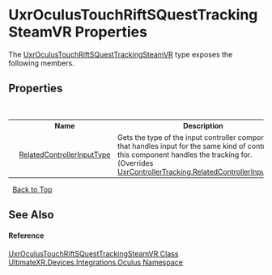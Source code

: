 # UxrOculusTouchRiftSQuestTrackingSteamVR Properties
 

The <a href="T_UltimateXR_Devices_Integrations_Oculus_UxrOculusTouchRiftSQuestTrackingSteamVR">UxrOculusTouchRiftSQuestTrackingSteamVR</a> type exposes the following members.


## Properties
&nbsp;<table><tr><th></th><th>Name</th><th>Description</th></tr><tr><td>![Public property](media/pubproperty.gif "Public property")</td><td><a href="P_UltimateXR_Devices_Integrations_Oculus_UxrOculusTouchRiftSQuestTrackingSteamVR_RelatedControllerInputType">RelatedControllerInputType</a></td><td>
Gets the type of the input controller component that handles input for the same kind of controller this component handles the tracking for.
 (Overrides <a href="P_UltimateXR_Devices_UxrControllerTracking_RelatedControllerInputType">UxrControllerTracking.RelatedControllerInputType</a>.)</td></tr></table>&nbsp;
<a href="#uxroculustouchriftsquesttrackingsteamvr-properties">Back to Top</a>

## See Also


#### Reference
<a href="T_UltimateXR_Devices_Integrations_Oculus_UxrOculusTouchRiftSQuestTrackingSteamVR">UxrOculusTouchRiftSQuestTrackingSteamVR Class</a><br /><a href="N_UltimateXR_Devices_Integrations_Oculus">UltimateXR.Devices.Integrations.Oculus Namespace</a><br />